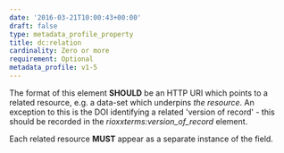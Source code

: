 ```yaml
---
date: '2016-03-21T10:00:43+00:00'
draft: false
type: metadata_profile_property
title: dc:relation
cardinality: Zero or more
requirement: Optional
metadata_profile: v1-5
---
```

The format of this element **SHOULD** be an HTTP URI which points to a related resource, e.g. a data-set which underpins *the resource*. An exception to this is the DOI identifying a related 'version of record' - this should be recorded in the *rioxxterms:version_of_record* element.

Each related resource **MUST** appear as a separate instance of the field.
